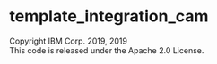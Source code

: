 # template_integration_cam
Copyright IBM Corp. 2019, 2019 \
This code is released under the Apache 2.0 License.